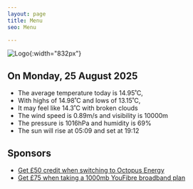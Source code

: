 ```yaml
---
layout: page
title: Menu
seo: Menu

---
```


![Logo](/images/logo.jpg){:width="832px"}

<!-- weather_marker starts -->
## On Monday, 25 August 2025

- The average temperature today is 14.95˚C,
- With highs of 14.98˚C and lows of 13.15˚C,
- It may feel like 14.3˚C with broken clouds
- The wind speed is 0.89m/s and visibility is 10000m
- The pressure is 1016hPa and humidity is 69%
- The sun will rise at 05:09 and set at 19:12

<!-- weather_marker ends -->

## Sponsors

- [Get £50 credit when switching to Octopus Energy](https://bit.ly/3oD1nnS)
- [Get £75 when taking a 1000mb YouFibre broadband plan](https://aklam.io/91zWhU?)
